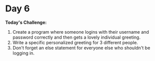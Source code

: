 # Day 6

**Today's Challenge:**

1. Create a program where someone logins with their username and password correctly and then gets a lovely individual greeting.
2.  Write a specific personalized greeting for 3 different people.
3.  Don't forget an else statement for everyone else who shouldn't be logging in.


